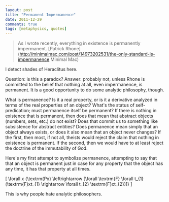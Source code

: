 ```yaml
---
layout: post
title: "Permanent Impermanence"
date: 2011-12-29 
comments: true
tags: [metaphysics, quotes]
---
```



>As I wrote recently, everything in existence is permanently impermanent. 
>[Patrick Rhone](http://minimalmac.com/post/14973202531/the-only-standard-is-impermanence Minimal Mac)

I detect shades of Heraclitus here.

Question: is this a paradox? Answer: probably not, unless Rhone is committed to the belief that nothing at all, even impermanence, is permanent. It is a good opportunity to do some analytic philosophy, though. 

What is permanence? Is it a real property, or is it a derivative analyzed in terms of the real properties of an object? What's the status of self-predication; must permanence itself be permanent? If there is nothing in existence that is permanent, then does that mean that abstract objects (numbers, sets, etc.) do not exist? Does that commit us to something like subsistence for abstract entities? Does permanence mean simply that an object always exists, or does it also mean that an object never changes? If the first, then most, if not all, theists would reject the claim that nothing in existence is permanent. If the second, then we would have to at least reject the doctrine of the immutability of God.

Here's my first attempt to symbolize permanence, attempting to say that that an object is permanent just in case for any property that the object has any time, it has that property at all times.

<div markdown="0">

\[ \forall x \{\textrm{Px} \leftrightarrow [\forall \textrm{F} \forall t_{1} (\textrm{F}xt_{1} \rightarrow \forall t_{2} \textrm{F}xt_{2})]\} \]


This is why people hate analytic philosophers.

